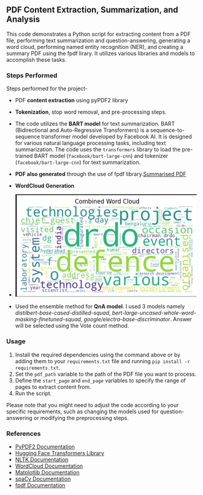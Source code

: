 ## PDF Content Extraction, Summarization, and Analysis

This code demonstrates a Python script for extracting content from a PDF file, performing text summarization and question-answering, generating a word cloud, performing named entity recognition (NER), and creating a summary PDF using the fpdf lirary. It utilizes various libraries and models to accomplish these tasks. 

### Steps Performed

Steps performed for the project-

 - PDF **content extraction** using pyPDF2 library
 - **Tokenization**, stop word removal, and pre-processing steps.
 - The code utilizes the **BART model** for text summarization. BART (Bidirectional and Auto-Regressive Transformers) is a sequence-to-sequence transformer model developed by Facebook AI. It is designed for various natural language processing tasks, including text summarization. The code uses the `transformers` library to load the pre-trained BART model (`facebook/bart-large-cnn`) and tokenizer (`facebook/bart-large-cnn`) for text summarization.
 - **PDF also generated** through the use of fpdf library.[Summarised PDF](https://github.com/Kush-2103/NLP_project/blob/main/summary_pdf.pdf)
 - **WordCloud Generation** 
 - ![Word Cloud](https://github.com/Kush-2103/NLP_project/blob/main/static/WordCloud.png)
 
 - Used the ensemble method for **QnA model**. I used 3 models namely *distilbert-base-cased-distilled-squad*, *bert-large-uncased-whole-word-masking-finetuned-squad, google/electra-base-discriminator*. Answer will be selected using the Vote count method.
 

### Usage

1.  Install the required dependencies using the command above or by adding them to your `requirements.txt` file and running `pip install -r requirements.txt`.
2.  Set the `pdf_path` variable to the path of the PDF file you want to process.
3.  Define the `start_page` and `end_page` variables to specify the range of pages to extract content from.
4.  Run the script.

Please note that you might need to adjust the code according to your specific requirements, such as changing the models used for question-answering or modifying the preprocessing steps.

### References

-   [PyPDF2 Documentation](https://pythonhosted.org/PyPDF2/)
-   [Hugging Face Transformers Library](https://huggingface.co/transformers/)
-   [NLTK Documentation](https://www.nltk.org/)
-   [WordCloud Documentation](https://amueller.github.io/word_cloud/)
-   [Matplotlib Documentation](https://matplotlib.org/)
-   [spaCy Documentation](https://spacy.io/)
-   [fpdf Documentation](https://pyfpdf.readthedocs.io/)
